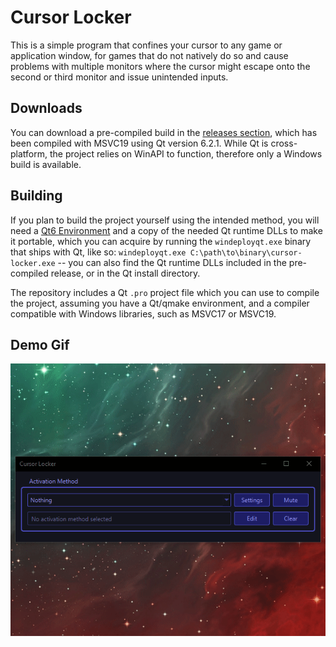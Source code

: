# Cursor Locker
This is a simple program that confines your cursor to any game or application window, for games that do not natively do so and cause problems with multiple monitors where the cursor might escape onto the second or third monitor and issue unintended inputs. 

## Downloads
You can download a pre-compiled build in the [releases section](https://github.com/MisanthropicShayna/CursorLocker/releases), which has been compiled with MSVC19 using Qt version 6.2.1. While Qt is cross-platform, the project relies on WinAPI to function, therefore only a Windows build is available.

## Building
If you plan to build the project yourself using the intended method, you will need a [Qt6 Environment](https://www.qt.io/download-open-source) and a copy of the needed Qt runtime DLLs to make it portable, which you can acquire by running the `windeployqt.exe` binary that ships with Qt, like so: `windeployqt.exe C:\path\to\binary\cursor-locker.exe` -- you can also find the Qt runtime DLLs included in the pre-compiled release, or in the Qt install directory.

The repository includes a Qt `.pro` project file which you can use to compile the project, assuming you have a Qt/qmake environment, and a compiler compatible with Windows libraries, such as MSVC17 or MSVC19. 

## Demo Gif
![](screenshots/demo_10fps.gif?raw=true)
